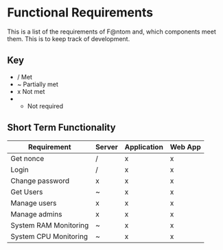 # Functional Requirements
This is a list of the requirements of F@ntom and, which components meet them. This is to keep track
of development.

## Key
 - / Met
 - ~ Partially met
 - x Not met
 - - Not required

## Short Term Functionality

| Requirement | Server | Application | Web App |
|-------------|--------|-------------|---------|
| Get nonce   | /      | x           | x       |
| Login       | /      | x           | x       |
| Change password | x  | x           | x       |
| Get Users   | ~      | x           | x       |
| Manage users | x      | x           | x       |
| Manage admins | x      | x           | x       |
| System RAM Monitoring | ~      | x           | x       |
| System CPU Monitoring | ~      | x           | x       |

